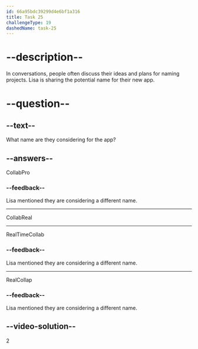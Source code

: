 ```yaml
---
id: 66a95bdc39299d4e6bf1a316
title: Task 25
challengeType: 19
dashedName: task-25
---
```

<!--
AUDIO REFERENCE:
Bob: Does your app have a potential name yet?

Lisa: We're thinking of calling it "CollabReal." 

-->

# --description--

In conversations, people often discuss their ideas and plans for naming projects. Lisa is sharing the potential name for their new app.

# --question--

## --text--

What name are they considering for the app?

## --answers--

CollabPro

### --feedback--

Lisa mentioned they are considering a different name.

---

CollabReal

---

RealTimeCollab

### --feedback--

Lisa mentioned they are considering a different name.

---

RealCollap

### --feedback--

Lisa mentioned they are considering a different name.

## --video-solution--

2
